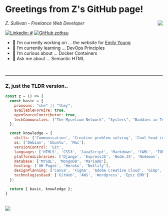 <!-- 
**zothsu/zothsu** is a ✨ _special_ ✨ repository because its `README.md` (this file) appears on your GitHub profile. <img src="https://media.giphy.com/media/VgCDAzcKvsR6OM0uWg/giphy.gif" width="50"> 
-->

<h1>Greetings from Z's GitHub page!</h1>
<img align='right' src='https://media.giphy.com/media/L1R1tvI9svkIWwpVYr/giphy.gif'>
</p>

<p><em>Z. Sullivan - Freelance Web Developer</em></p>


[![Linkedin: #](https://img.shields.io/badge/-zothsu-blue?style=flat-square&logo=Linkedin&logoColor=white&link=https://www.linkedin.com/in/z-thedev/)](https://www.linkedin.com/in/z-theDev/)
[![GitHub zothsu](https://img.shields.io/github/followers/zothsu?label=follow&style=social)](https://github.com/zothsu)


- 🔭 I’m currently working on ... the website for [Emily Young](https://github.com/zothsu/emilieYoung)
- 🌱 I’m currently learning ... DevOps Principles
- 🤔 I’m curious about ... Docker Containers
- 💬 Ask me about ... Semantic HTML

 <br/> 

---

###  Z, just the TLDR version..  

```js
const z = () => {
  const basic = {
    pronouns: "she" || "they",
    availableForHire: true,
    openSourceContributor: true,
    techCommunities: ["The Mycelium Network", "Systers", "Baddies in Tech"]
  };

  const knowledge = {
    skills: ['Communication', 'Creative problem solving', 'Cool head in hot situations'],
    os: ['Debian', 'Ubuntu', 'Mac'],
    versionControl: 'Git',
    languages: ['HTML5', 'CSS3', 'JavaScript', 'Markdown', 'YAML', 'TOML', 'Python', 'Shell Script', 'Lua'],
    platformsLibraries: ['Django', 'ExpressJS', 'Node.JS', 'Nodemon', 'NPM', 'React'],
    database: ['MYSQL', 'MongoDB', 'MariaDB'],
    hosting: ['GH Pages', 'Heroku', 'Netlify'],
    designPlanning: ['Canva', 'Figma', 'Adobe Creative Cloud', 'Gimp', 'InkScape', 'Trello'],
    technologiesUsed: ['GitHub', 'AWS', 'Wordpress', 'Epic EMR']
  };

  return { basic, knowledge };
}

```
<br/>

<img align='left' src='https://github-readme-stats.vercel.app/api/top-langs/?username=zothsu&theme=dark&hide_border=false&include_all_commits=false&count_private=false&layout=compact'>


